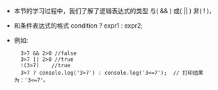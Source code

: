 - 本节的学习过程中，我们了解了逻辑表达式的类型 与( && ) 或( || ) 非( ! )，
- 和条件表达式的格式 condition ? expr1 : expr2;
- 例如:

        3>7 && 2>0 //false
        3>7 || 2>0 //true
        !(3>7)    //true
        3>7 ? console.log('3>7') : console.log('3<=7');  // 打印结果为：'3<=7'。